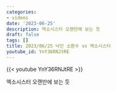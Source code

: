 ```yaml
---
categories:
- videos
date: '2023-06-25'
description: 엑소시스터 오랜만에 보는 듯
draft: false
tags: []
title: 2023/06/25 낙인 소환수 vs 엑소시스터
youtube_id: YnY36RNJtRE
---
```



{{< youtube YnY36RNJtRE >}}

엑소시스터 오랜만에 보는 듯